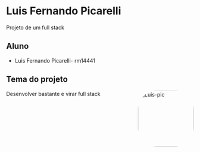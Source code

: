 
# Luis Fernando Picarelli
Projeto de um full stack
## Aluno
- Luis Fernando Picarelli- rm14441 
## Tema do projeto
Desenvolver bastante e virar full stack
<img align="right" alt="Luis-pic" height="150" style="border-radius:50px;" src="https://cdn.discordapp.com/attachments/973720821900136479/1019748832269041686/tralhagit.png?width=676&height=676">
